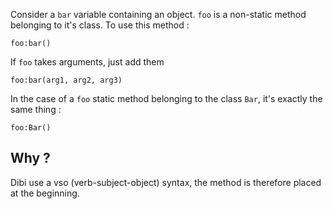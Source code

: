 Consider a `bar` variable containing an object. `foo` is a non-static method belonging to it's class.
To use this method :
```skribi
foo:bar()
```

If `foo` takes arguments, just add them
```skribi
foo:bar(arg1, arg2, arg3)
```

In the case of a `foo` static method belonging to the class `Bar`, it's exactly the same thing :
```skribi
foo:Bar()
```

## Why ?

Dibi use a vso (verb-subject-object) syntax, the method is therefore placed at the beginning.

